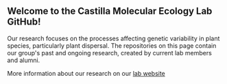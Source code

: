 ## Welcome to the Castilla Molecular Ecology Lab GitHub! 

Our research focuses on the processes affecting genetic variability in plant species, particularly plant dispersal. The repositories on this page contain our group's past and ongoing research, created by current lab members and alumni.

More information about our research on our [lab website](www.arcastilla.com)

<!--

**Here are some ideas to get you started:**

🙋‍♀️ A short introduction - what is your organization all about?
🌈 Contribution guidelines - how can the community get involved?
👩‍💻 Useful resources - where can the community find your docs? Is there anything else the community should know?
🍿 Fun facts - what does your team eat for breakfast?
🧙 Remember, you can do mighty things with the power of [Markdown](https://docs.github.com/github/writing-on-github/getting-started-with-writing-and-formatting-on-github/basic-writing-and-formatting-syntax)
-->
